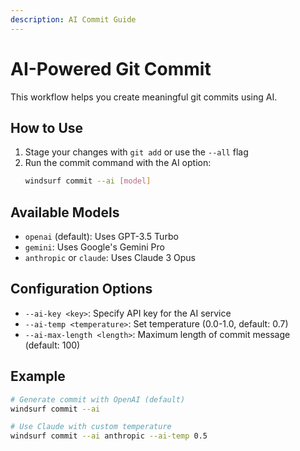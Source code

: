 ```yaml
---
description: AI Commit Guide
---
```


# AI-Powered Git Commit

This workflow helps you create meaningful git commits using AI.

## How to Use

1. Stage your changes with `git add` or use the `--all` flag
2. Run the commit command with the AI option:
   ```bash
   windsurf commit --ai [model]
   ```

## Available Models

- `openai` (default): Uses GPT-3.5 Turbo
- `gemini`: Uses Google's Gemini Pro
- `anthropic` or `claude`: Uses Claude 3 Opus

## Configuration Options

- `--ai-key <key>`: Specify API key for the AI service
- `--ai-temp <temperature>`: Set temperature (0.0-1.0, default: 0.7)
- `--ai-max-length <length>`: Maximum length of commit message (default: 100)

## Example

```bash
# Generate commit with OpenAI (default)
windsurf commit --ai

# Use Claude with custom temperature
windsurf commit --ai anthropic --ai-temp 0.5
```